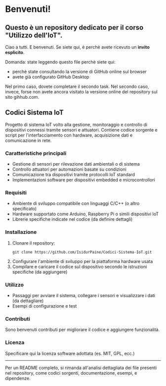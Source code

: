 # Benvenuti!

## Questo è un repository dedicato per il corso "Utilizzo dell'IoT".


Ciao a tutti.
E benvenuti.
Se siete qui, è perchè avete ricevuto un **invito esplicito**.

Domanda: state leggendo questo file perchè siete qui:
- perchè state consultando la versione di GitHub online sul browser
- avete già configurato GitHub Desktop

Nel primo caso, dovete completare il secondo task.
Nel secondo caso, invece, forse non avete ancora visitato la versione online del repository sul sito gihhub.com.



## Codici Sistema IoT

Progetto di sistema IoT volto alla gestione, monitoraggio e controllo di dispositivi connessi tramite sensori e attuatori. Contiene codice sorgente e script per l'interfacciamento con hardware, acquisizione dati e comunicazione in rete.

### Caratteristiche principali

- Gestione di sensori per rilevazione dati ambientali o di sistema
- Controllo attuatori per automazioni basate su condizioni
- Comunicazione tra dispositivi tramite protocolli IoT standard
- Implementazioni software per dispositivi embedded e microcontrollori

### Requisiti

- Ambiente di sviluppo compatibile con linguaggi C/C++ (o altro specificato)
- Hardware supportato come Arduino, Raspberry Pi o simili dispositivi IoT
- Librerie specifiche indicate nel codice (da definire dettagli)

### Installazione

1. Clonare il repository:
   ```
   git clone https://github.com/IsidurPaine/Codici-Sistema-IoT.git
   ```
2. Configurare l'ambiente di sviluppo per la piattaforma hardware usata
3. Compilare e caricare il codice sul dispositivo secondo le istruzioni specifiche (da aggiungere)

### Utilizzo

- Passaggi per avviare il sistema, collegare i sensori e visualizzare i dati (da dettagliare)
- Esempi di configurazione e test

### Contributi

Sono benvenuti contributi per migliorare il codice e aggiungere funzionalità.

### Licenza

Specificare qui la licenza software adottata (es. MIT, GPL, ecc.)

***

Per un README completo, si rimanda all'analisi dettagliata dei file presenti nel repository, come codici sorgenti, documentazione, esempi, e dipendenze.
